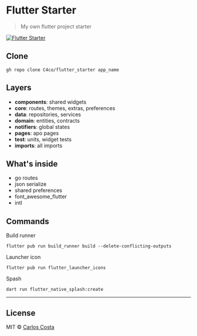 # Flutter Starter

>My own flutter project starter

[![Flutter Starter](https://github.com/C4co/flutter_starter/actions/workflows/dart.yml/badge.svg)](https://github.com/C4co/flutter_starter/actions/workflows/dart.yml)

## Clone

```
gh repo clone C4co/flutter_starter app_name
```

## Layers

- **components**: shared widgets
- **core**: routes, themes, extras, preferences
- **data**: repositories, services
- **domain**: entities, contracts
- **notifiers**: global states
- **pages**: apo pages
- **test**: units, widget tests
- **imports**: all imports

## What's inside

- go routes
- json serialize
- shared preferences
- font_awesome_flutter
- intl

## Commands

Build runner
```
flutter pub run build_runner build --delete-conflicting-outputs
```

Launcher icon
```
flutter pub run flutter_launcher_icons
```

Spash
```
dart run flutter_native_splash:create
```

---

## License

MIT © [Carlos Costa](https://github.com/C4co)
